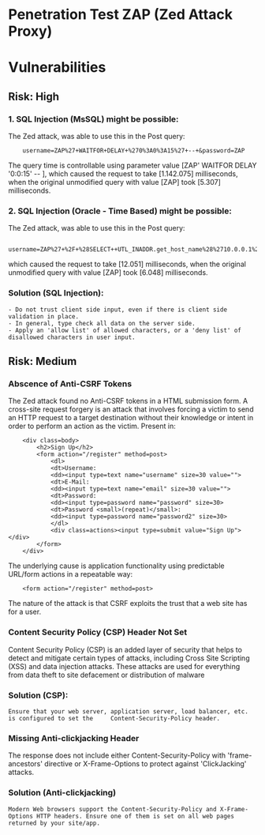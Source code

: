 # Penetration Test ZAP (Zed Attack Proxy)

# Vulnerabilities

## Risk: High
### 1. SQL Injection (MsSQL) might be possible:
The Zed attack, was able to use this in the Post query:
~~~
    username=ZAP%27+WAITFOR+DELAY+%270%3A0%3A15%27+--+&password=ZAP
~~~
The query time is controllable using parameter value [ZAP' WAITFOR DELAY '0:0:15' -- ], which caused the request to take [1.142.075] milliseconds, when the original unmodified query with value [ZAP] took [5.307] milliseconds.


### 2. SQL Injection (Oracle - Time Based) might be possible:
The Zed attack, was able to use this in the Post query:
~~~
    username=ZAP%27+%2F+%28SELECT++UTL_INADDR.get_host_name%28%2710.0.0.1%27%29+from+dual+union+SELECT++UTL_INADDR.get_host_name%28%2710.0.0.2%27%29+from+dual+union+SELECT++UTL_INADDR.get_host_name%28%2710.0.0.3%27%29+from+dual+union+SELECT++UTL_INADDR.get_host_name%28%2710.0.0.4%27%29+from+dual+union+SELECT++UTL_INADDR.get_host_name%28%2710.0.0.5%27%29+from+dual%29+%2F+%27&password=ZAP
~~~
which caused the request to take [12.051] milliseconds, when the original unmodified query with value [ZAP] took [6.048] milliseconds.

### Solution (SQL Injection):
    - Do not trust client side input, even if there is client side validation in place. 
    - In general, type check all data on the server side.
    - Apply an 'allow list' of allowed characters, or a 'deny list' of disallowed characters in user input.



## Risk: Medium
### Abscence of Anti-CSRF Tokens
The Zed attack found no Anti-CSRF tokens in a HTML submission form. A cross-site request forgery is an attack that involves forcing a victim to send an HTTP request to a target destination without their knowledge or intent in order to perform an action as the victim.
Present in:
~~~
    <div class=body>
        <h2>Sign Up</h2>
        <form action="/register" method=post>
            <dl>
            <dt>Username:
            <dd><input type=text name="username" size=30 value=""> 
            <dt>E-Mail:
            <dd><input type=text name="email" size=30 value="">
            <dt>Password:
            <dd><input type=password name="password" size=30>
            <dt>Password <small>(repeat)</small>:
            <dd><input type=password name="password2" size=30>
            </dl>
            <div class=actions><input type=submit value="Sign Up"></div>
        </form>
    </div>
~~~
The underlying cause is application functionality using predictable URL/form actions in a repeatable way: 
~~~
    <form action="/register" method=post>
~~~
The nature of the attack is that CSRF exploits the trust that a web site has for a user.

### Content Security Policy (CSP) Header Not Set
Content Security Policy (CSP) is an added layer of security that helps to detect and mitigate certain types of attacks, including Cross Site Scripting (XSS) and data injection attacks. These attacks are used for everything from data theft to site defacement or distribution of malware

### Solution (CSP): 
    Ensure that your web server, application server, load balancer, etc. is configured to set the     Content-Security-Policy header.

### Missing Anti-clickjacking Header
The response does not include either Content-Security-Policy with 'frame-ancestors' directive or X-Frame-Options to protect against 'ClickJacking' attacks.

### Solution (Anti-clickjacking)
    Modern Web browsers support the Content-Security-Policy and X-Frame-Options HTTP headers. Ensure one of them is set on all web pages returned by your site/app.

